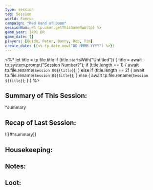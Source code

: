 ```yaml
---
type: session
tag: Session
world: Faerun
campaign: "Red Hand of Doom"
sessionNum: <% tp.user.getThisGameNum(tp) %>
game_year: 1491 DR
game_date: []
players: [Guido, Peter, Danny, Rob, Tim]
create_date: {{<% tp.date.now("DD MMMM YYYY") %>}}
---
```


<%* 
	let title = tp.file.title 
	if (title.startsWith("Untitled")) { 
		title = await tp.system.prompt("Session Number?");
		if (title.length == 1) {
			await tp.file.rename(`Session 00${title}`); 
		}
		else if (title.length == 2) {
			await tp.file.rename(`Session 0${title}`); 
		}
		else {
			await tp.file.rename(`Session ${title}`); 
		}
	} 
%>

## Summary of This Session:

^summary

## Recap of Last Session:
![[#^summary]]

## Housekeeping:

## Notes:

## Loot:
